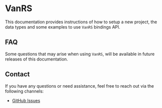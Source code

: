 # VanRS

This documentation provides instructions of how to setup a new project, the data types and some examples to use `VanRS` bindings API.

## FAQ

Some questions that may arise when using `VanRS`, will be available in future releases of this documentation.

## Contact

If you have any questions or need assistance, feel free to reach out via the following channels:

- [GitHub Issues](https://github.com/MetalbolicX/rescript-vanjs/issues)